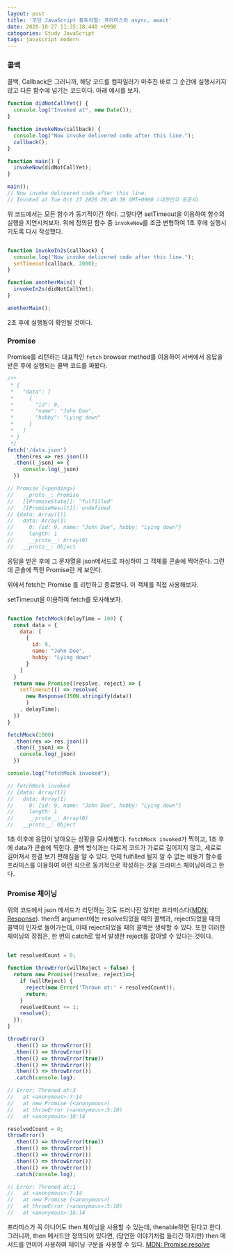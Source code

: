 ```yaml
---
layout: post
title: '모던 JavaScript 튜토리얼: 프라미스와 async, await'
date: 2020-10-27 11:35:18.448 +0900
categories: Study JavaScript
tags: javascript modern
---
```


### 콜백

콜백, Callback은 그러니까, 해당 코드를 컴파일러가 마주친 바로 그 순간에 실행시키지 않고 다른 함수에 넘기는 코드이다. 아래 예시를 보자.

```javascript
function didNotCallYet() {
  console.log("Invoked at", new Date());
}

function invokeNow(callback) {
  console.log("Now invoke delivered code after this line.");
  callback();
}

function main() {
  invokeNow(didNotCallYet);
}

main();
// Now invoke delivered code after this line.
// Invoked at Tue Oct 27 2020 20:49:39 GMT+0900 (대한민국 표준시)
```

위 코드에서는 모든 함수가 동기적이긴 하다. 그렇다면 setTimeout을 이용하여 함수의 실행을 지연시켜보자.
위에 정의된 함수 중 `invokeNow`를 조금 변형하여 1초 후에 실행시키도록 다시 작성했다.

```javascript

function invokeIn2s(callback) {
  console.log("Now invoke delivered code after this line.");
  setTimeout(callback, 2000);
}

function anotherMain() {
  invokeIn2s(didNotCallYet);
}

anotherMain();

```

2초 후에 실행됨이 확인될 것이다.


### Promise

Promise를 리턴하는 대표적인 `fetch` browser method를 이용하여 서버에서 응답을 받은 후에 실행되는 콜백 코드를 짜봤다.

```javascript
/**
 * {
 *   "data": [
 *     {
 *       "id": 9,
 *       "name": "John Doe",
 *       "hobby": "Lying down"
 *     }
 *   ]
 * }
 */
fetch('/data.json')
  .then(res => res.json())
  .then((_json) => {
     console.log(_json)
  })

// Promise {<pending>}
//   __proto__: Promise
//   [[PromiseState]]: "fulfilled"
//   [[PromiseResult]]: undefined
// {data: Array(1)}
//   data: Array(1)
//     0: {id: 9, name: "John Doe", hobby: "Lying down"}
//     length: 1
//     __proto__: Array(0)
//   __proto__: Object

```

응답을 받은 후에 그 문자열을 json메서드로 파싱하여 그 객체를 콘솔에 찍어준다. 그런데 콘솔에 찍힌 Promise란 게 보인다.

위에서 fetch는 Promise 를 리턴하고 종료됐다. 이 객체를 직접 사용해보자.

setTimeout을 이용하여 fetch를 모사해보자.
```javascript

function fetchMock(delayTime = 100) {
  const data = {
    data: [
      {
        id: 9,
        name: "John Doe",
        hobby: "Lying down"
      }
    ]
  }
  return new Promise((resolve, reject) => {
    setTimeout(() => resolve(
      new Response(JSON.stringify(data))
      )
    , delayTime);
  })
}

fetchMock(1000)
  .then(res => res.json())
  .then((_json) => {
    console.log(_json)
  })

console.log("fetchMock invoked");

// fetchMock invoked
// {data: Array(1)}
//   data: Array(1)
//     0: {id: 9, name: "John Doe", hobby: "Lying down"}
//     length: 1
//     __proto__: Array(0)
//   __proto__: Object
```

1초 이후에 응답이 날아오는 상황을 모사해봤다. `fetchMock invoked`가 찍히고, 1초 후에 data가 콘솔에 찍힌다.
콜백 방식과는 다르게 코드가 가로로 길어지지 않고, 세로로 길어져서 한결 보기 편해짐을 알 수 있다. 언제 fulfilled 될지 알 수 없는 비동기 함수를 프라미스를 이용하여 이런 식으로 동기적으로 작성하는 것을 프라미스 체이닝이라고 한다.

### Promise 체이닝

위의 코드에서 json 메서드가 리턴하는 것도 드러나진 않지만 프라미스다([MDN: Response](https://developer.mozilla.org/en-US/docs/Web/API/Response#Body_Interface_Methods)). then의 argument에는 resolve되었을 때의 콜백과, reject되었을 때의 콜백이 인자로 들어가는데, 이때 reject되었을 때의 콜백은 생략할 수 있다. 또한 이러한 체이닝의 장점은, 한 번의 catch로 앞서 발생한 reject를 잡아낼 수 있다는 것이다. 

```javascript

let resolvedCount = 0;

function throwError(willReject = false) {
  return new Promise((resolve, reject)=>{
    if (willReject) {
      reject(new Error('Thrown at:' + resolvedCount));
      return;
    }
    resolvedCount += 1;
    resolve();
  });
}

throwError()
  .then(() => throwError())
  .then(() => throwError())
  .then(() => throwError(true))
  .then(() => throwError())
  .then(() => throwError())
  .catch(console.log);

// Error: Throned at:3
//   at <anonymous>:7:14
//   at new Promise (<anonymous>)
//   at throwError (<anonymous>:5:10)
//   at <anonymous>:18:14

resolvedCount = 0;
throwError()
  .then(() => throwError(true))
  .then(() => throwError())
  .then(() => throwError())
  .then(() => throwError())
  .then(() => throwError())
  .catch(console.log);

// Error: Throned at:1
//   at <anonymous>:7:14
//   at new Promise (<anonymous>)
//   at throwError (<anonymous>:5:10)
//   at <anonymous>:16:14
```

프라미스가 꼭 아니어도 then 체이닝을 사용할 수 있는데, thenable하면 된다고 한다. 그러니까, then 메서드만 정의되어 있다면, (당연한 이야기처럼 들리긴 하지만) then 메서드를 연이어 사용하여 체이닝 구문을 사용할 수 있다. [MDN: Promise:resolve](https://developer.mozilla.org/ko/docs/Web/JavaScript/Reference/Global_Objects/Promise/resolve#thenable_이행_및_오류_발생) 
